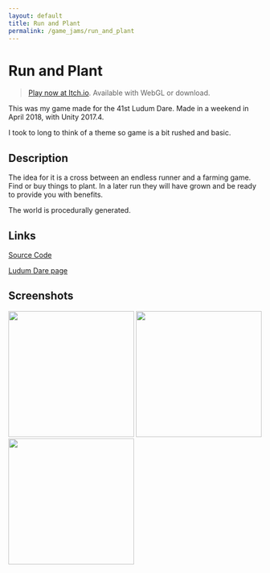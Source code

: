 ```yaml
---
layout: default
title: Run and Plant
permalink: /game_jams/run_and_plant
---
```


# Run and Plant
> [Play now at Itch.io](https://hellbladenz.itch.io/run-and-plant).  Available with WebGL or download.

This was my game made for the 41st Ludum Dare. Made in a weekend in April 2018, with Unity 2017.4.

I took to long to think of a theme so game is a bit rushed and basic.

## Description
The idea for it is a cross between an endless runner and a farming game. Find or buy things to plant. In a later run they will have grown and be ready to provide you with benefits.

The world is procedurally generated.

## Links

[Source Code](https://github.com/hellblade/LudumDare41)

[Ludum Dare page](https://ldjam.com/events/ludum-dare/41/run-and-plant)

## Screenshots

<a href="../../assets/images/game_jams/run_and_plant/1.png" data-lightbox="screenshots" data-title="Collect coins to purchase seeds"><img src="../../assets/images/game_jams/run_and_plant/1.png" width="250"/></a>
<a href="../../assets/images/game_jams/run_and_plant/2.png" data-lightbox="screenshots" data-title="Empty pot plants allow you to plant seeds"><img src="../../assets/images/game_jams/run_and_plant/2.png" width="250"/></a>
<a href="../../assets/images/game_jams/run_and_plant/3.png" data-lightbox="screenshots" data-title="Fully grown plants let you use them or sell them"><img src="../../assets/images/game_jams/run_and_plant/3.png" width="250"/></a>